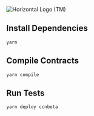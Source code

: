 ![Horizontal Logo (TM)](https://github.com/oort-tech/Olympus/assets/41552663/bc195389-b1ec-4d96-9f23-bb90415b1e36)

## Install Dependencies

`yarn`

## Compile Contracts

`yarn compile`

## Run Tests

`yarn deploy ccnbeta`